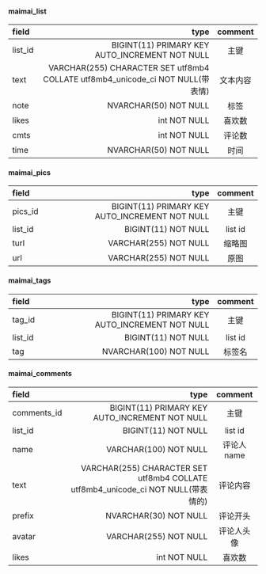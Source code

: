 #### maimai_list

| field      |     type |   comment   |
| :-------- | --------:| :------: |
| list_id    |   BIGINT(11) PRIMARY KEY AUTO_INCREMENT NOT NULL |  主键  |
| text    | VARCHAR(255) CHARACTER SET utf8mb4 COLLATE utf8mb4_unicode_ci NOT NULL(带表情) |  文本内容  |
| note    |   NVARCHAR(50) NOT NULL |  标签  |
| likes    |   int NOT NULL |  喜欢数  |
| cmts    |   int NOT NULL |  评论数  |
| time    |   NVARCHAR(50) NOT NULL |  时间  |
#### maimai_pics
| field      |     type |   comment   |
| :-------- | --------:| :------: |
| pics_id    |   BIGINT(11) PRIMARY KEY AUTO_INCREMENT NOT NULL |  主键  |
| list_id    | BIGINT(11) NOT NULL |  list id|
| turl    | VARCHAR(255) NOT NULL |  缩略图  |
| url    | VARCHAR(255) NOT NULL |  原图  |
#### maimai_tags
| field      |     type |   comment   |
| :-------- | --------:| :------: |
| tag_id    |   BIGINT(11) PRIMARY KEY AUTO_INCREMENT NOT NULL |  主键  |
| list_id    | BIGINT(11) NOT NULL |  list id|
| tag    | NVARCHAR(100) NOT NULL |  标签名|

#### maimai_comments
| field      |     type |   comment   |
| :-------- | --------:| :------: |
| comments_id    |   BIGINT(11) PRIMARY KEY AUTO_INCREMENT NOT NULL |  主键  |
| list_id    |   BIGINT(11) NOT NULL |  list id  |
| name  |  VARCHAR(100) NOT NULL |  评论人name |
| text  | VARCHAR(255) CHARACTER SET utf8mb4 COLLATE utf8mb4_unicode_ci NOT NULL(带表情的) |  评论内容 |
| prefix  |  NVARCHAR(30) NOT NULL |  评论开头 |
| avatar  |  VARCHAR(255) NOT NULL |  评论人头像|
| likes  |  int NOT NULL |  喜欢数|